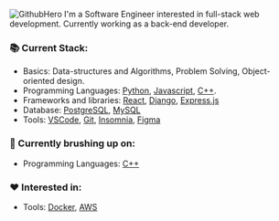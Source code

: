  ![GithubHero](https://user-images.githubusercontent.com/9547354/91645422-4d4b0480-ea1b-11ea-9070-b7c8b162f5a4.png)
I'm a Software Engineer interested in full-stack web development. 
Currently working as a back-end developer. 

### :books: Current Stack:

- Basics: Data-structures and Algorithms, Problem Solving, Object-oriented design. 
- Programming Languages: [Python](https://www.python.org/), [Javascript](https://www.javascript.com/), [C++](https://www.cplusplus.com/). 
- Frameworks and libraries: [React](https://reactjs.org/), [Django](https://www.djangoproject.com/), [Express.js](https://expressjs.com/)
- Database: [PostgreSQL](https://www.postgresql.org/), [MySQL](https://www.mysql.com/)
- Tools: [VSCode](https://code.visualstudio.com/), [Git](https://www.github.com/), [Insomnia](https://insomnia.rest/), [Figma](https://www.figma.com/)

### :art: Currently brushing up on:

- Programming Languages: [C++](https://www.cplusplus.com/)

### :hearts: Interested in:

- Tools: [Docker](https://www.docker.com/), [AWS](https://aws.amazon.com/)


